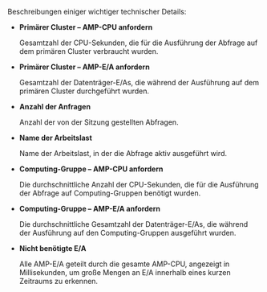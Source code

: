 Beschreibungen einiger wichtiger technischer Details:

-   **Primärer Cluster – AMP-CPU anfordern**

    Gesamtzahl der CPU-Sekunden, die für die Ausführung der Abfrage auf dem primären Cluster verbraucht wurden.

-   **Primärer Cluster – AMP-E/A anfordern**

    Gesamtzahl der Datenträger-E/As, die während der Ausführung auf dem primären Cluster durchgeführt wurden.

-   **Anzahl der Anfragen**

    Anzahl der von der Sitzung gestellten Abfragen.

-   **Name der Arbeitslast**

    Name der Arbeitslast, in der die Abfrage aktiv ausgeführt wird.

-   **Computing-Gruppe – AMP-CPU anfordern**

    Die durchschnittliche Anzahl der CPU-Sekunden, die für die Ausführung der Abfrage auf Computing-Gruppen benötigt wurden.

-   **Computing-Gruppe – AMP-E/A anfordern**

    Die durchschnittliche Gesamtzahl der Datenträger-E/As, die während der Ausführung auf den Computing-Gruppen ausgeführt wurden.

-   **Nicht benötigte E/A**

    Alle AMP-E/A geteilt durch die gesamte AMP-CPU, angezeigt in Millisekunden, um große Mengen an E/A innerhalb eines kurzen Zeitraums zu erkennen.
